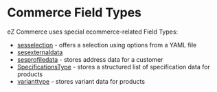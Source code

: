 # Commerce Field Types

eZ Commerce uses special ecommerce-related Field Types:

- [sesselection](sesselection.md) - offers a selection using options from a YAML file
- [sesexternaldata](sesexternaldata.md)
- [sesprofiledata](sesprofiledata.md) - stores address data for a customer
- [SpecificationsType](specificationstype.md) - stores a structured list of specification data for products
- [varianttype](varianttype.md) - stores variant data for products

